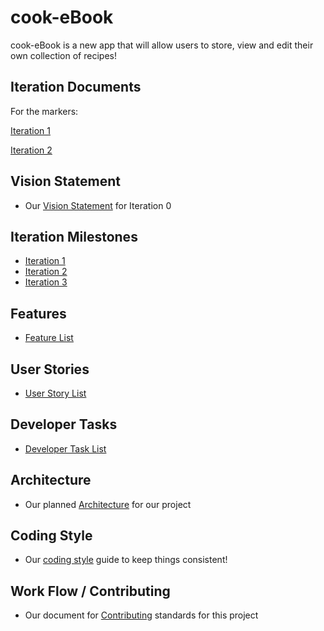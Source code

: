 # cook-eBook

cook-eBook is a new app that will allow users to store, view and edit their own collection of recipes!


## Iteration Documents
For the markers:

[Iteration 1](https://code.cs.umanitoba.ca/comp3350-summer2019/cook-eBook/blob/master/docs/Iteration1.md)

[Iteration 2](https://code.cs.umanitoba.ca/comp3350-summer2019/cook-eBook/blob/master/docs/Iteration2.md)


## Vision Statement
- Our [Vision Statement](https://code.cs.umanitoba.ca/comp3350-summer2019/cook-eBook/blob/master/docs/Vision%20Statement.md) for Iteration 0


## Iteration Milestones

- [Iteration 1](https://code.cs.umanitoba.ca/comp3350-summer2019/cook-eBook/milestones/1?title=Iteration+1)
- [Iteration 2](https://code.cs.umanitoba.ca/comp3350-summer2019/cook-eBook/milestones/2?title=Iteration+2)
- [Iteration 3](https://code.cs.umanitoba.ca/comp3350-summer2019/cook-eBook/milestones/3?title=Iteration+3)


## Features
- [Feature List](https://code.cs.umanitoba.ca/comp3350-summer2019/cook-eBook/issues?label_name%5B%5D=Feature)


## User Stories
- [User Story List](https://code.cs.umanitoba.ca/comp3350-summer2019/cook-eBook/issues?label_name%5B%5D=User+Story)


## Developer Tasks
- [Developer Task List](https://code.cs.umanitoba.ca/comp3350-summer2019/cook-eBook/issues?label_name%5B%5D=Developer+Task)


## Architecture
- Our planned [Architecture](https://code.cs.umanitoba.ca/comp3350-summer2019/cook-eBook/blob/master/docs/Architecture.md) for our project


## Coding Style
- Our [coding style](https://code.cs.umanitoba.ca/comp3350-summer2019/cook-eBook/blob/master/docs/Coding%20Style.md) guide to keep things consistent!


## Work Flow / Contributing
- Our document for [Contributing](https://code.cs.umanitoba.ca/comp3350-summer2019/cook-eBook/blob/master/docs/Contributing.md) standards for this project
